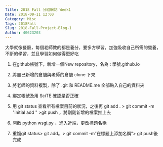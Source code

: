 ```yaml
---
Title: 2018 Fall 分組網誌 Week1
Date: 2018-09-11 12:00
Category: Misc
Tags: 2018Fall
Slug: 2018-Fall-Project-Blog-1
Author: 40623203
---
```


大學就像餐廳，每個老師教的都是養分，要多方學習，加強吸收自己所需的營養，不斷的學習，並且學習如何做得更好吃

<!-- PELICAN_END_SUMMARY -->

1. 在github帳號下，新增一個New repository，名為 : 學號.github.io

2. 將自己新增的倉儲與老師的倉儲 clone 下來

3. 將老師的資料複製，除了 .git 和 README.me  全部貼入自己的資料夾

4. 綁定帳號及用 SciTE 確認是否正確

5. 用 git status 查看所有檔案目前的狀況，之後再  git add . > git commit -m "initial add " >git push ，將剛剛新增的檔案推上去

6. 開啟 python wsgi.py ，進入近端，更改標題名稱

7. 重複git status> git add。> git commit -m“在標題上添加名稱”> git push後完成